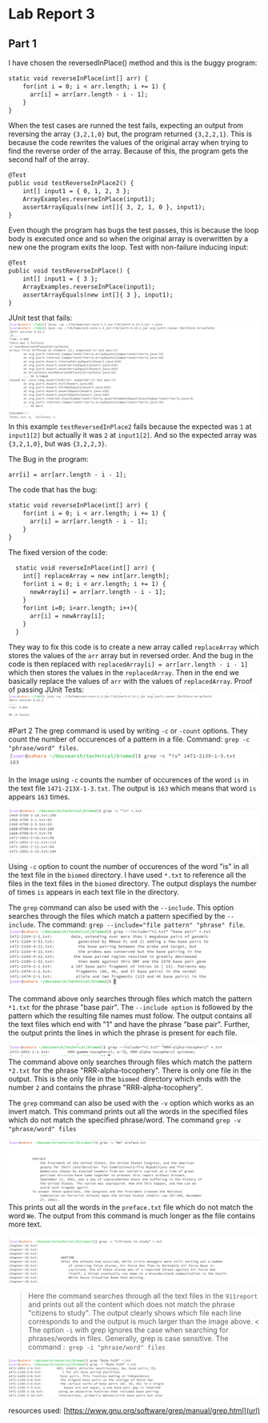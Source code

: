 # Lab Report 3 

## Part 1 
I have chosen the reversedInPlace() method and this is the buggy program: 
```
static void reverseInPlace(int[] arr) {
    for(int i = 0; i < arr.length; i += 1) {
      arr[i] = arr[arr.length - i - 1];
    }
}
```
When the test cases are runned the test fails, expecting an output from reversing the array `{3,2,1,0}` but, the program returned `{3,2,2,1}`. This is because the code rewrites the values of the 
original array when trying to find the reverse order of the array. Because of this, the program gets the second half of the array. 

```
@Test 
public void testReverseInPlace2() {
    int[] input1 = { 0, 1, 2, 3 };
    ArrayExamples.reverseInPlace(input1);
    assertArrayEquals(new int[]{ 3, 2, 1, 0 }, input1);
}
```
Even though the program has bugs the test passes, this is because the loop body is executed once and so when the original array is overwritten by a new one the program exits the loop. 
Test with non-failure inducing input: 
```
@Test 
public void testReverseInPlace() {
    int[] input1 = { 3 };
    ArrayExamples.reverseInPlace(input1);
    assertArrayEquals(new int[]{ 3 }, input1);
}
```
JUnit test that fails: 
![Image](Lab3_JUnit.png) 
In this example `testReversedInPlace2` fails because the expected was `1` at `input1[2]` but actually it was `2` at `input1[2]`. And so the expected array was `{3,2,1,0}`, but was `{3,2,2,3}`. 

The Bug in the program: 
```
arr[i] = arr[arr.length - i - 1];
```
The code that has the bug: 
```
static void reverseInPlace(int[] arr) {
    for(int i = 0; i < arr.length; i += 1) {
      arr[i] = arr[arr.length - i - 1];
    }
}
```

The fixed version of the code: 
```
  static void reverseInPlace(int[] arr) {
    int[] replaceArray = new int[arr.length];
    for(int i = 0; i < arr.length; i += 1) {
      newArray[i] = arr[arr.length - i - 1];
    }
    for(int i=0; i<arr.length; i++){
      arr[i] = newArray[i];
    }
  }
```
They way to fix this code is to create a new array called `replaceArray` which stores the values of the `arr` array but in reversed order. And the bug in the code is then replaced with 
`replacedArray[i] = arr[arr.length - i - 1]` which then stores the values in the `replacedArray`. Then in the end we basically replace the values of `arr` with the values of `replacedArray`. 
Proof of passing JUnit Tests: 
![Image](Lab3_Passed.png) 

#Part 2 
The grep command is used by writing `-c` or `-count` options. They count the number of occurences of a pattern in a file. Command: `grep -c "phrase/word" files`. 
![Image](Lab3_biomed.png) 

In the image using `-c` counts the number of occurences of the word `is` in the text file `1471-213X-1-3.txt`. The output is `163` which means that word `is` appears `163` times. 

![Image](Lab3_biomed2.png) 

Using `-c` option to count the number of occurences of the word "is" in all the text file in the `biomed` directory. I have used `*.txt` to reference  all the files in the text files in the `biomed` directory. The output displays the number of times `is` appears in each text file in the directory. 

The `grep` command can also be used with the `--include`. This option searches through the files which match a pattern specified by the `--include`. The command: `grep --include="file pattern" "phrase" file`.
![Image](Lab3_biomed3.png) 

The command above only searches through files which match the pattern` *1.txt` for the phrase "base pair". The `--include option` is followed by the pattern which the resulting file names must follow. The output contains all the text files which end with "1" and have the phrase "base pair". Further, the output prints the lines in which the phrase is present for each file.

![Image](Lab3_biomed4.png) 
The command above only searches through files which match the pattern `*2.txt` for the phrase "RRR-alpha-tocophery". There is only one file in the output. This is the only file in the `biomed `directory which ends with the number `2` and contains the phrase "RRR-alpha-tocophery".

The `grep` command can also be used with the `-v` option which works as an invert match. This command prints out all the words in the specified files which do not match the specified phrase/word. The command `grep -v "phrase/word" files`

![Image](Lab3_Police.png) 
This prints out all the words in the `preface.txt` file which do not match the word `We`. The output from this command is much longer as the file contains more text.

![Image](Lab_Police2.png) 
> Here the command searches through all the text files in the `911report` and prints out all the content which does not match the phrase "citizens to study". The output clearly shows which file each line corresponds to and the output is much larger than the image above.
<
The option `-i` with grep ignores the case when searching for phrases/words in files. Generally, grep is case sensitive. The command :` grep -i "phrase/word" files`

![Image](Lab3_biomed5.png) 





resources used: [https://www.gnu.org/software/grep/manual/grep.html](url)












    
